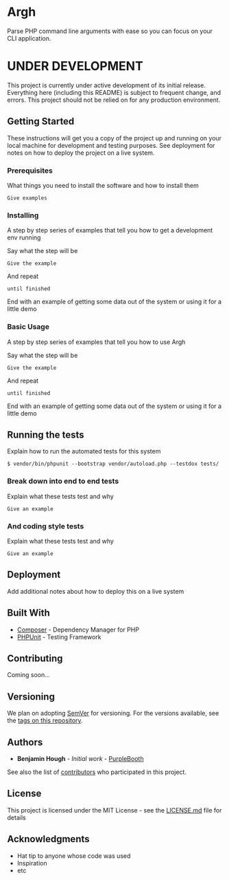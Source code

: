 # Argh

Parse PHP command line arguments with ease so you can focus on your CLI application.

# UNDER DEVELOPMENT

This project is currently under active development of its initial release. Everything here (including this README) is subject to frequent change, and errors. This project should not be relied on for any production environment. 

## Getting Started

These instructions will get you a copy of the project up and running on your local machine for development and testing purposes. See deployment for notes on how to deploy the project on a live system.

### Prerequisites

What things you need to install the software and how to install them

```
Give examples
```

### Installing

A step by step series of examples that tell you how to get a development env running

Say what the step will be

```
Give the example
```

And repeat

```
until finished
```

End with an example of getting some data out of the system or using it for a little demo

### Basic Usage

A step by step series of examples that tell you how to use Argh

Say what the step will be

```
Give the example
```

And repeat

```
until finished
```

End with an example of getting some data out of the system or using it for a little demo

## Running the tests

Explain how to run the automated tests for this system

```
$ vendor/bin/phpunit --bootstrap vendor/autoload.php --testdox tests/
```

### Break down into end to end tests

Explain what these tests test and why

```
Give an example
```

### And coding style tests

Explain what these tests test and why

```
Give an example
```

## Deployment

Add additional notes about how to deploy this on a live system

## Built With

* [Composer](https://getcomposer.org/) - Dependency Manager for PHP
* [PHPUnit](https://phpunit.de/) - Testing Framework

## Contributing

Coming soon...

## Versioning

We plan on adopting [SemVer](http://semver.org/) for versioning. For the versions available, see the [tags on this repository](https://github.com/benjaminhough/Argh/tags). 

## Authors

* **Benjamin Hough** - *Initial work* - [PurpleBooth](https://github.com/BenjaminHough)

See also the list of [contributors](https://github.com/benjaminhough/Argh/contributors) who participated in this project.

## License

This project is licensed under the MIT License - see the [LICENSE.md](LICENSE.md) file for details

## Acknowledgments

* Hat tip to anyone whose code was used
* Inspiration
* etc
